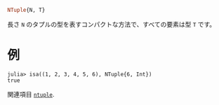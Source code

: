 ```julia
NTuple{N, T}
```

長さ `N` のタプルの型を表すコンパクトな方法で、すべての要素は型 `T` です。

# 例

```jldoctest
julia> isa((1, 2, 3, 4, 5, 6), NTuple{6, Int})
true
```

関連項目 [`ntuple`](@ref).
